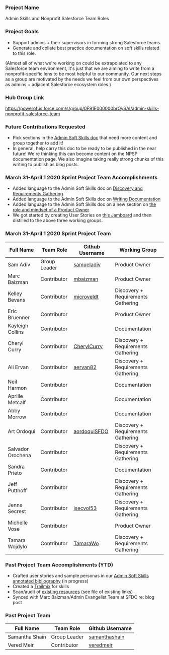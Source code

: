 ### Project Name
Admin Skills and Nonprofit Salesforce Team Roles


### Project Goals
* Support admins + their supervisors in forming strong Salesforce teams.
* Generate and collate best practice documentation on soft skills related to this role.

(Almost all of what we're working on could be extrapolated to any Salesforce team environment, it's just that we are aiming to write from a nonprofit-specific lens to be most helpful to our community. Our next steps as a group are motivated by the needs we feel from our own perspectives as admins + adjacent Salesforce ecosystem roles.)


### Hub Group Link
https://powerofus.force.com/s/group/0F91E000000brOySAI/admin-skills-nonprofit-salesforce-team


### Future Contributions Requested
* Pick sections in the [Admin Soft Skills doc](https://docs.google.com/document/d/1Zm7H5ItAS-UZC8IVvlzNYG_ZV3QXkP4FAC-C9IILP4Q/edit) that need more content and group together to add it!
* In general, help carry this doc to be ready to be published in the near future! We're thinking this can become content on the NPSP documentation page. We also imagine taking really strong chunks of this writing to publish as blog posts.


### March 31-April 1 2020 Sprint Project Team Accomplishments
* Added language to the Admin Soft Skills doc on [Discovery and Requirements Gathering](https://docs.google.com/document/d/1Zm7H5ItAS-UZC8IVvlzNYG_ZV3QXkP4FAC-C9IILP4Q/edit#heading=h.d6zhlmlvcbk). 
* Added language to the Admin Soft Skills doc on [Writing Documentation](https://docs.google.com/document/d/1Zm7H5ItAS-UZC8IVvlzNYG_ZV3QXkP4FAC-C9IILP4Q/edit#heading=h.ig36o3e2d60j)
* Added language to the Admin Soft Skills doc on a new section on [the role and mindset of a Product Owner](https://docs.google.com/document/d/1Zm7H5ItAS-UZC8IVvlzNYG_ZV3QXkP4FAC-C9IILP4Q/edit#heading=h.wqo2w4wq4qxm)
* We got started by creating User Stories on [this Jamboard](https://jamboard.google.com/d/1zp4X2IOMyRkd_D4ZL0_sxPZrxPkT7LvF2SfPAToK2yE/viewer?f=0) and then distilled to the above three working groups.


### March 31-April 1 2020 Sprint Project Team
Full Name | Team Role | Github Username | Working Group
------------ | ------------- | ------------- | ------------- |
Sam Adiv | Group Leader | [samueladiv](https://github.com/samueladiv) | Product Owner
Marc Baizman | Contributor | [mbaizman](https://github.com/mbaizman) | Product Owner
Kelley Bevans | Contributor | [microveldt](https://github.com/microveldt) | Discovery + Requirements Gathering
Eric Bruenner | Contributor |  | Product Owner
Kayleigh Collins | Contributor | | Documentation
Cheryl Curry | Contributor | [CherylCurry](https://github.com/CherylCurry) | Discovery + Requirements Gathering
Ali Ervan | Contributor | [aervan82](https://github.com/aervan82) | Discovery + Requirements Gathering
Neil Harmon | Contributor | | Documentation
Aprille Metcalf | Contributor | | Documentation
Abby Morrow | Contributor | | Documentation
Art Ordoqui | Contributor | [aordoquiSFDO](https://github.com/aordoquiSFDO) | Discovery + Requirements Gathering
Salvador Orochena | Contributor | | Discovery + Requirements Gathering
Sandra Prieto | Contributor |  | Documentation
Jeff Putthoff | Contributor | | Discovery + Requirements Gathering
Jenne Secrest | Contributor | [jsecvol53](https://github.com/jsecvol53) | Discovery + Requirements Gathering
Michelle Vose | Contributor |  | Product Owner
Tamara Wojdylo | Contributor | [TamaraWo](https://github.com/TamaraWo) | Discovery + Requirements Gathering


### Past Project Team Accomplishments (YTD)
* Crafted user stories and sample personas in our [Admin Soft Skills annotated bibliography](https://docs.google.com/document/d/1Zm7H5ItAS-UZC8IVvlzNYG_ZV3QXkP4FAC-C9IILP4Q/edit) (in progress)
* Created a [Trailmix](https://trailhead.salesforce.com/users/0055000000614D0AAI/trailmixes/admin-soft-skills) for skills
* Scan/audit of [existing resources](https://docs.google.com/spreadsheets/d/1BYHMNdWDvHSsSPD-JUCSUsXztO8h72AW5P3aF-N4VxQ/edit#gid=0) (see file of existing links)
* Synced with Marc Baizman/Admin Evangelist Team at SFDC re: blog post


### Past Project Team
Full Name | Team Role | Github Username
------------ | ------------- | ------------- |
Samantha Shain | Group Leader | [samanthashain](https://github.com/samanthashain)
Vered Meir | Contributor | [veredmeir](https://github.com/veredmeir)
